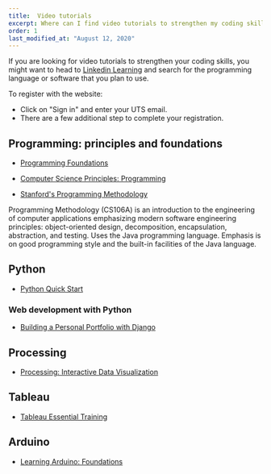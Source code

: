 ```yaml
---
title:  Video tutorials
excerpt: Where can I find video tutorials to strengthen my coding skills?
order: 1
last_modified_at: "August 12, 2020"
---
```


If you are looking for video tutorials to strengthen your coding skills, you might want to head to [Linkedin Learning](https://www.linkedin.com/learning) and search for the programming language or software that you plan to use.

To register with the website:

* Click on "Sign in" and enter your UTS email.
* There are a few additional step to complete your registration.

## Programming: principles and foundations

* [Programming Foundations](https://www.linkedin.com/learning-login/share?forceAccount=false&redirect=https%3A%2F%2Fwww.linkedin.com%2Flearning%2Fprogramming-foundations-fundamentals-3%3Ftrk%3Dshare_ent_url&account=2129308)

* [Computer Science Principles: Programming](https://www.linkedin.com/learning-login/share?forceAccount=false&redirect=https%3A%2F%2Fwww.linkedin.com%2Flearning%2Fcomputer-science-principles-programming%3Ftrk%3Dshare_ent_url&account=2129308)

* [Stanford's Programming Methodology](https://www.youtube.com/playlist?list=PL84A56BC7F4A1F852)

Programming Methodology (CS106A) is an introduction to the engineering of computer applications emphasizing modern software engineering principles: object-oriented design, decomposition, encapsulation, abstraction, and testing. Uses the Java programming language. Emphasis is on good programming style and the built-in facilities of the Java language.

## Python

* [Python Quick Start](https://www.linkedin.com/learning-login/share?forceAccount=false&redirect=https%3A%2F%2Fwww.linkedin.com%2Flearning%2Fpython-quick-start%3Ftrk%3Dshare_ent_url&account=2129308)

### Web development with Python

* [Building a Personal Portfolio with Django](https://www.linkedin.com/learning-login/share?forceAccount=false&redirect=https%3A%2F%2Fwww.linkedin.com%2Flearning%2Fbuilding-a-personal-portfolio-with-django%3Ftrk%3Dshare_ent_url&account=2129308)

## Processing

* [Processing: Interactive Data Visualization](https://www.linkedin.com/learning-login/share?forceAccount=false&redirect=https%3A%2F%2Fwww.linkedin.com%2Flearning%2Fprocessing-interactive-data-visualization%3Ftrk%3Dshare_ent_url&account=2129308)

## Tableau

* [Tableau Essential Training](https://www.linkedin.com/learning-login/share?forceAccount=false&redirect=https%3A%2F%2Fwww.linkedin.com%2Flearning%2Ftableau-essential-training-2%3Ftrk%3Dshare_ent_url&account=2129308)

## Arduino 

* [Learning Arduino: Foundations](https://www.linkedin.com/learning-login/share?forceAccount=false&redirect=https%3A%2F%2Fwww.linkedin.com%2Flearning%2Flearning-arduino-foundations-2%3Ftrk%3Dshare_ent_url&account=2129308)
